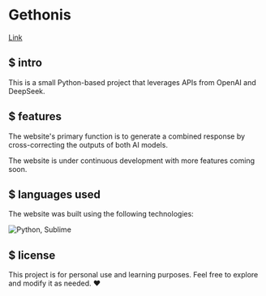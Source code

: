 # Gethonis
[Link](https://gethonis-blue-grass.reflex.run/)
## $ intro
This is a small Python-based project that leverages APIs from OpenAI and DeepSeek. 

## $ features
The website's primary function is to generate a combined response by cross-correcting the outputs of both AI models.

The website is under continuous development with more features coming soon.

## $ languages used
The website was built using the following technologies:

![Python, Sublime](https://skillicons.dev/icons?i=python,sublime)

## $ license
This project is for personal use and learning purposes. Feel free to explore and modify it as needed. ❤️
